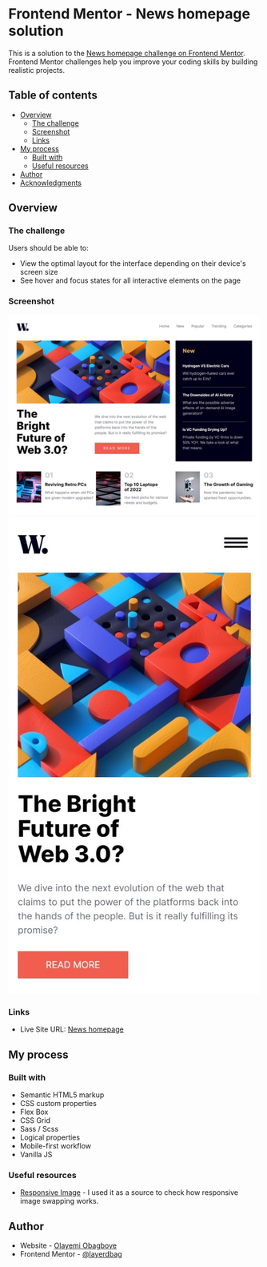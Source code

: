 # Frontend Mentor - News homepage solution

This is a solution to the [News homepage challenge on Frontend Mentor](https://www.frontendmentor.io/challenges/news-homepage-H6SWTa1MFl).
Frontend Mentor challenges help you improve your coding skills by building realistic projects.

## Table of contents

- [Overview](#overview)
  - [The challenge](#the-challenge)
  - [Screenshot](#screenshot)
  - [Links](#links)
- [My process](#my-process)
  - [Built with](#built-with)
  - [Useful resources](#useful-resources)
- [Author](#author)
- [Acknowledgments](#acknowledgments)

## Overview

### The challenge

Users should be able to:

- View the optimal layout for the interface depending on their device's screen size
- See hover and focus states for all interactive elements on the page

### Screenshot

![News homepage Desktop](https://github.com/layerdbag/fem-news-homepage/blob/main/assets/images/desktop0.jpeg)
![News homepage Mobile](https://github.com/layerdbag/fem-news-homepage/blob/main/assets/images/mobile0.jpeg)

### Links

- Live Site URL: [News homepage](https://github.com/layerdbag/fem-news-homepage)

## My process

### Built with

- Semantic HTML5 markup
- CSS custom properties
- Flex Box
- CSS Grid
- Sass / Scss
- Logical properties
- Mobile-first workflow
- Vanilla JS

### Useful resources

- [Responsive Image](https://web.dev/) - I used it as a source to check how responsive image swapping works.

## Author

- Website - [Olayemi Obagboye](https://github.com/layerdbag)
- Frontend Mentor - [@layerdbag](https://www.frontendmentor.io/profile/yourusername)
